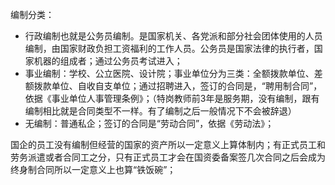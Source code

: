 编制分类：
- 行政编制也就是公务员编制。是国家机关、各党派和部分社会团体使用的人员编制，由国家财政负担工资福利的工作人员。公务员是国家法律的执行者，国家机器的组成者；通过公务员考试进入；
- 事业编制：学校、公立医院、设计院；事业单位分为三类：全额拨款单位、差额拨款单位、自收自支单位；通过招聘进入，签订的合同是，“聘用制合同”，依据《事业单位人事管理条例》；（特岗教师前3年是服务期，没有编制，跟有编制相比就是合同类型不一样。有了编制之后一般情况下不会被辞退）
- 无编制：普通私企；签订的合同是“劳动合同”，依据《劳动法》；

国企的员工没有编制但经营的国家的资产所以一定意义上算体制内；有正式员工和劳务派遣或者合同工之分，只有正式员工才会在国资委备案签几次合同之后会成为终身制合同所以一定意义上也算“铁饭碗”；
